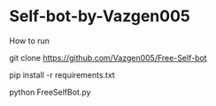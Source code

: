 # Self-bot-by-Vazgen005

How to run

 git clone https://github.com/Vazgen005/Free-Self-bot
 
 pip install -r requirements.txt
 
 python FreeSelfBot.py
